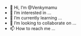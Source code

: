 - 👋 Hi, I’m @Venkymamu
- 👀 I’m interested in ...
- 🌱 I’m currently learning ...
- 💞️ I’m looking to collaborate on ...
- 📫 How to reach me ...

<!---
Venkymamu/Venkymamu is a ✨ special ✨ repository because its `README.md` (this file) appears on your GitHub profile.
You can click the Preview link to take a look at your changes.
--->
